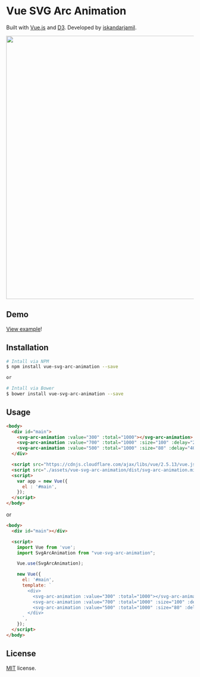 # Vue SVG Arc Animation
Built with [Vue.js](https://vuejs.org) and [D3](https://d3js.org/). Developed by [iskandarjamil](http://iskandarjamil.com).

<p align="center">
  <img src="https://raw.githubusercontent.com/iskandarjamil/vue.svg-arc-animation.plugin/master/images/preview.gif" align="center" width="708"/>
</p>

## Demo
[View example](http://htmlpreview.github.io/?https://github.com/iskandarjamil/vue.svg-arc-animation.plugin/blob/master/example/index.html)!

## Installation
``` bash
# Intall via NPM
$ npm install vue-svg-arc-animation --save

or

# Intall via Bower
$ bower install vue-svg-arc-animation --save
```


## Usage
```html
<body>
  <div id="main">
    <svg-arc-animation :value="300" :total="1000"></svg-arc-animation>
    <svg-arc-animation :value="700" :total="1000" :size="100" :delay="200" :duration="2000" :color="'orange'"></svg-arc-animation>
    <svg-arc-animation :value="500" :total="1000" :size="80" :delay="400" :duration="2000" :color="'blue'" :direction="'rtl'"></svg-arc-animation>
  </div>

  <script src="https://cdnjs.cloudflare.com/ajax/libs/vue/2.5.13/vue.js"></script>
  <script src="./assets/vue-svg-arc-animation/dist/svg-arc-animation.min.js"></script>
  <script>
    var app = new Vue({
      el : '#main',
    });
  </script>
</body>
```

or

```html
<body>
  <div id="main"></div>

  <script>
    import Vue from 'vue';
    import SvgArcAnimation from "vue-svg-arc-animation";

    Vue.use(SvgArcAnimation);

    new Vue({
      el: '#main',
      template: `
        <div>
          <svg-arc-animation :value="300" :total="1000"></svg-arc-animation>
          <svg-arc-animation :value="700" :total="1000" :size="100" :delay="200" :duration="2000" :color="'orange'"></svg-arc-animation>
          <svg-arc-animation :value="500" :total="1000" :size="80" :delay="400" :duration="2000" :color="'blue'" :direction="'rtl'"></svg-arc-animation>
        </div>
      `,
    });
  </script>
</body>
```

## License
[MIT](https://github.com/iskandarjamil/vue.svg-arc-animation.plugin/blob/master/LICENSE) license.
